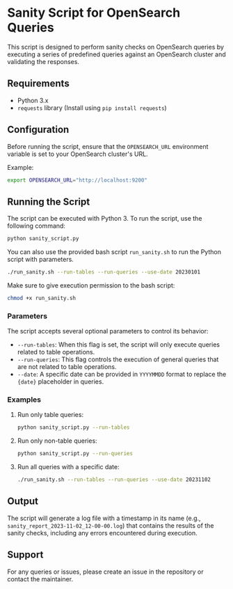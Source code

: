 # Sanity Script for OpenSearch Queries

This script is designed to perform sanity checks on OpenSearch queries by executing a series of predefined queries against an OpenSearch cluster and validating the responses.

## Requirements

- Python 3.x
- `requests` library (Install using `pip install requests`)

## Configuration

Before running the script, ensure that the `OPENSEARCH_URL` environment variable is set to your OpenSearch cluster's URL.

Example:
```bash
export OPENSEARCH_URL="http://localhost:9200"
```

## Running the Script

The script can be executed with Python 3. To run the script, use the following command:

```bash
python sanity_script.py
```

You can also use the provided bash script `run_sanity.sh` to run the Python script with parameters.

```bash
./run_sanity.sh --run-tables --run-queries --use-date 20230101
```

Make sure to give execution permission to the bash script:

```bash
chmod +x run_sanity.sh
```

### Parameters

The script accepts several optional parameters to control its behavior:

- `--run-tables`: When this flag is set, the script will only execute queries related to table operations.
- `--run-queries`: This flag controls the execution of general queries that are not related to table operations.
- `--date`: A specific date can be provided in `YYYYMMDD` format to replace the `{date}` placeholder in queries.

### Examples

1. Run only table queries:
   ```bash
   python sanity_script.py --run-tables
   ```

2. Run only non-table queries:
   ```bash
   python sanity_script.py --run-queries
   ```

3. Run all queries with a specific date:
   ```bash
   ./run_sanity.sh --run-tables --run-queries --use-date 20231102
   ```

## Output

The script will generate a log file with a timestamp in its name (e.g., `sanity_report_2023-11-02_12-00-00.log`) that contains the results of the sanity checks, including any errors encountered during execution.

## Support

For any queries or issues, please create an issue in the repository or contact the maintainer.
